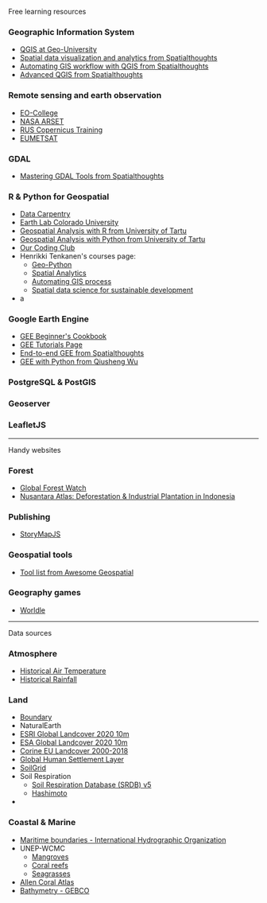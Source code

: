 Free learning resources

### Geographic Information System
* [QGIS at Geo-University](https://www.geo.university/courses/learn-the-foss4g-stack-qgis-3-desktop)
* [Spatial data visualization and analytics from Spatialthoughts](https://courses.spatialthoughts.com/spatial-data-viz.html)
* [Automating GIS workflow with QGIS from Spatialthoughts](https://courses.spatialthoughts.com/automating-gis-workflows.html)
* [Advanced QGIS from Spatialthoughts](https://courses.spatialthoughts.com/advanced-qgis.html)

### Remote sensing and earth observation
* [EO-College](https://eo-college.org)
* [NASA ARSET](https://appliedsciences.nasa.gov/join-mission/training)
* [RUS Copernicus Training](https://rus-copernicus.eu/portal/the-rus-offer/training/)
* [EUMETSAT](https://www.eumetsat.int/online-learning)

### GDAL
* [Mastering GDAL Tools from Spatialthoughts](https://courses.spatialthoughts.com/gdal-tools.html)

### R & Python for Geospatial
* [Data Carpentry](https://datacarpentry.org/r-intro-geospatial/)
* [Earth Lab Colorado University](https://www.earthdatascience.org/courses/)
* [Geospatial Analysis with R from University of Tartu](http://aasa.ut.ee/Rspatial/)
* [Geospatial Analysis with Python from University of Tartu](https://kodu.ut.ee/~kmoch/geopython2021/)
* [Our Coding Club](https://ourcodingclub.github.io/tutorials.html)
* Henrikki Tenkanen's courses page:
   * [Geo-Python](https://geo-python-site.readthedocs.io/en/latest/)
   * [Spatial Analytics](https://geo-python-site.readthedocs.io/en/latest/)
   * [Automating GIS process](https://autogis-site.readthedocs.io/en/latest/)
   * [Spatial data science for sustainable development](https://autogis-site.readthedocs.io/en/latest/)
* a

### Google Earth Engine
* [GEE Beginner's Cookbook](https://developers.google.com/earth-engine/tutorials/community/beginners-cookbook)
* [GEE Tutorials Page](https://developers.google.com/earth-engine/tutorials/tutorials)
* [End-to-end GEE from Spatialthoughts](https://courses.spatialthoughts.com/end-to-end-gee.html)
* [GEE with Python from Qiusheng Wu](https://blog.gishub.org/earth-engine)

### PostgreSQL & PostGIS

### Geoserver

### LeafletJS

---

Handy websites

### Forest
* [Global Forest Watch](https://www.globalforestwatch.org/)
* [Nusantara Atlas: Deforestation & Industrial Plantation in Indonesia](https://nusantara-atlas.org/#en)

### Publishing
* [StoryMapJS](https://storymap.knightlab.com/?utm_content=buffer9716d&utm_medium=social&utm_source=twitter.com&utm_campaign=buffer)

### Geospatial tools
* [Tool list from Awesome Geospatial](https://github.com/sacridini/Awesome-Geospatial)

### Geography games
* [Worldle](https://worldle.teuteuf.fr/)

---

Data sources

### Atmosphere
* [Historical Air Temperature]()
* [Historical Rainfall]()

### Land
* [Boundary]()
* NaturalEarth
* [ESRI Global Landcover 2020 10m]()
* [ESA Global Landcover 2020 10m]()
* [Corine EU Landcover 2000-2018]()
* [Global Human Settlement Layer]()
* [SoilGrid]()
* Soil Respiration
    * [Soil Respiration Database (SRDB) v5]()
    * [Hashimoto]()
* 

### Coastal & Marine
* [Maritime boundaries - International Hydrographic Organization]()
* UNEP-WCMC
    * [Mangroves]()
    * [Coral reefs]()
    * [Seagrasses]()
* [Allen Coral Atlas]()
* [Bathymetry - GEBCO]()
